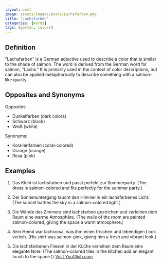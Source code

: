 ```yaml
---
layout: post
image: assets/images/posts/Lachsfarben.png
title: "Lachsfarben"
categories: [Words]
tags: [german, colors]
---
```


## Definition

"Lachsfarben" is a German adjective used to describe a color that is similar to the shade of salmon. The word is derived from the German word for salmon, "Lachs." It is primarily used in the context of color descriptions, but can also be applied metaphorically to describe something with a salmon-like quality.

## Opposites and Synonyms

Opposites:
- Dunkelfarben (dark colors)
- Schwarz (black)
- Weiß (white)

Synonyms:
- Korallenfarben (coral-colored)
- Orange (orange)
- Rosa (pink)

## Examples

1. Das Kleid ist lachsfarben und passt perfekt zur Sommerparty. (The dress is salmon-colored and fits perfectly for the summer party.)

2. Der Sonnenuntergang taucht den Himmel in ein lachsfarbenes Licht. (The sunset bathes the sky in a salmon-colored light.)

3. Die Wände des Zimmers sind lachsfarben gestrichen und verleihen dem Raum eine warme Atmosphäre. (The walls of the room are painted salmon-colored, giving the space a warm atmosphere.)

4. Sein Hemd war lachsrosa, was ihm einen frischen und lebendigen Look verlieh. (His shirt was salmon-pink, giving him a fresh and vibrant look.)

5. Die lachsfarbenen Fliesen in der Küche verleihen dem Raum eine elegante Note. (The salmon-colored tiles in the kitchen add an elegant touch to the space.)\ <a id="yg-widget-0" class="youglish-widget" data-query="Lachsfarben" data-lang="german" data-components="8412" data-auto-start="0" data-bkg-color="theme_light" data-title="How%20to%20pronounce%20Lachsfarben%20in%20German"  rel="nofollow" href="https://youglish.com">Visit YouGlish.com</a><script async src="https://youglish.com/public/emb/widget.js" charset="utf-8"></script>